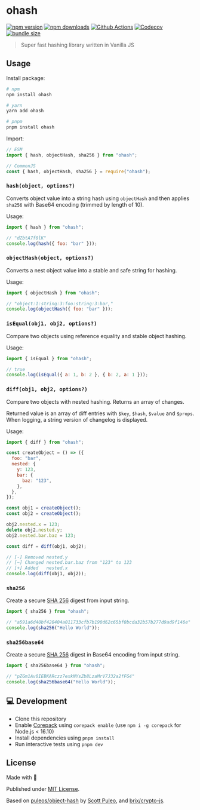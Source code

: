 # ohash

[![npm version][npm-version-src]][npm-version-href]
[![npm downloads][npm-downloads-src]][npm-downloads-href]
[![Github Actions][github-actions-src]][github-actions-href]
[![Codecov][codecov-src]][codecov-href]
[![bundle size][bundle-src]][bundle-href]

> Super fast hashing library written in Vanilla JS

## Usage

Install package:

```sh
# npm
npm install ohash

# yarn
yarn add ohash

# pnpm
pnpm install ohash
```

Import:

```js
// ESM
import { hash, objectHash, sha256 } from "ohash";

// CommonJS
const { hash, objectHash, sha256 } = require("ohash");
```

### `hash(object, options?)`

Converts object value into a string hash using `objectHash` and then applies `sha256` with Base64 encoding (trimmed by length of 10).

Usage:

```js
import { hash } from "ohash";

// "dZbtA7f0lK"
console.log(hash({ foo: "bar" }));
```

### `objectHash(object, options?)`

Converts a nest object value into a stable and safe string for hashing.

Usage:

```js
import { objectHash } from "ohash";

// "object:1:string:3:foo:string:3:bar,"
console.log(objectHash({ foo: "bar" }));
```

### `isEqual(obj1, obj2, options?)`

Compare two objects using reference equality and stable object hashing.

Usage:

```js
import { isEqual } from "ohash";

// true
console.log(isEqual({ a: 1, b: 2 }, { b: 2, a: 1 }));
```

### `diff(obj1, obj2, options?)`

Compare two objects with nested hashing. Returns an array of changes.

Returned value is an array of diff entries with `$key`, `$hash`, `$value` and `$props`. When logging, a string version of changelog is displayed.

Usage:

```js
import { diff } from "ohash";

const createObject = () => ({
  foo: "bar",
  nested: {
    y: 123,
    bar: {
      baz: "123",
    },
  },
});

const obj1 = createObject();
const obj2 = createObject();

obj2.nested.x = 123;
delete obj2.nested.y;
obj2.nested.bar.baz = 123;

const diff = diff(obj1, obj2);

// [-] Removed nested.y
// [~] Changed nested.bar.baz from "123" to 123
// [+] Added   nested.x
console.log(diff(obj1, obj2));
```

### `sha256`

Create a secure [SHA 256](https://en.wikipedia.org/wiki/SHA-2) digest from input string.

```js
import { sha256 } from "ohash";

// "a591a6d40bf420404a011733cfb7b190d62c65bf0bcda32b57b277d9ad9f146e"
console.log(sha256("Hello World"));
```

### `sha256base64`

Create a secure [SHA 256](https://en.wikipedia.org/wiki/SHA-2) digest in Base64 encoding from input string.

```js
import { sha256base64 } from "ohash";

// "pZGm1Av0IEBKARczz7exkNYsZb8LzaMrV7J32a2fFG4"
console.log(sha256base64("Hello World"));
```

## 💻 Development

- Clone this repository
- Enable [Corepack](https://github.com/nodejs/corepack) using `corepack enable` (use `npm i -g corepack` for Node.js < 16.10)
- Install dependencies using `pnpm install`
- Run interactive tests using `pnpm dev`

## License

Made with 💛

Published under [MIT License](./LICENSE).

Based on [puleos/object-hash](https://github.com/puleos/object-hash) by [Scott Puleo](https://github.com/puleos/), and [brix/crypto-js](https://github.com/brix/crypto-js).

<!-- Badges -->

[npm-version-src]: https://img.shields.io/npm/v/ohash?style=flat-square
[npm-version-href]: https://npmjs.com/package/ohash
[npm-downloads-src]: https://img.shields.io/npm/dm/ohash?style=flat-square
[npm-downloads-href]: https://npmjs.com/package/ohash
[github-actions-src]: https://img.shields.io/github/actions/workflow/status/unjs/ohash/ci.yml?branch=main&style=flat-square
[github-actions-href]: https://github.com/unjs/ohash/actions?query=workflow%3Aci
[codecov-src]: https://img.shields.io/codecov/c/gh/unjs/ohash/main?style=flat-square
[codecov-href]: https://codecov.io/gh/unjs/ohash
[bundle-src]: https://flat.badgen.net/bundlephobia/minzip/ohash
[bundle-href]: https://bundlephobia.com/package/ohash
